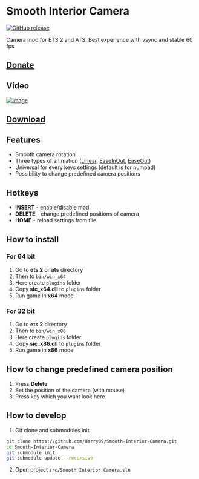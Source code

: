 # Smooth Interior Camera

[![GitHub release](https://img.shields.io/github/release/Harry09/Smooth-Interior-Camera.svg)](https://github.com/Harry09/Smooth-Interior-Camera/releases/tag/1.3.1.0)

Camera mod for ETS 2 and ATS. Best experience with vsync and stable 60 fps

## [Donate](https://www.paypal.me/PiotrKrupa/0usd)

## Video

[![Image](http://img.youtube.com/vi/M6WYAOJAsMQ/0.jpg)](http://www.youtube.com/watch?v=M6WYAOJAsMQ)

## [Download](https://github.com/Harry09/Smooth-Interior-Camera/releases)

## Features

- Smooth camera rotation
- Three types of animation ([Linear](https://www.youtube.com/watch?v=10TyElHZJc4), [EaseInOut](https://www.youtube.com/watch?v=M6WYAOJAsMQ), [EaseOut](https://www.youtube.com/watch?v=WQA5rA-Rqqo))
- Universal for every keys settings (default is for numpad)
- Possibility to change predefined camera positions

## Hotkeys

- **INSERT** - enable/disable mod
- **DELETE** - change predefined positions of camera
- **HOME** - reload settings from file

## How to install

### For 64 bit

1. Go to **ets 2** or **ats** directory
1. Then to `bin/win_x64`
1. Here create `plugins` folder
1. Copy **sic_x64.dll** to `plugins` folder
1. Run game in **x64** mode

### For 32 bit

1. Go to **ets 2** directory
1. Then to `bin/win_x86`
1. Here create `plugins` folder
1. Copy **sic_x86.dll** to `plugins` folder
1. Run game in **x86** mode

## How to change predefined camera position

1. Press **Delete**
1. Set the position of the camera (with mouse)
1. Press key which you want look here

## How to develop

1. Git clone and submodules init

```bash
git clone https://github.com/Harry09/Smooth-Interior-Camera.git
cd Smooth-Interior-Camera
git submodule init
git submodule update --recursive
```

2. Open project `src/Smooth Interior Camera.sln`
